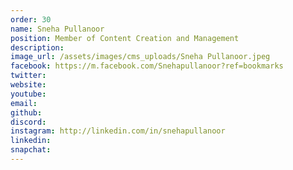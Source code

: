 ```yaml
---
order: 30
name: Sneha Pullanoor
position: Member of Content Creation and Management
description: 
image_url: /assets/images/cms_uploads/Sneha Pullanoor.jpeg
facebook: https://m.facebook.com/Snehapullanoor?ref=bookmarks
twitter: 
website: 
youtube: 
email: 
github: 
discord: 
instagram: http://linkedin.com/in/snehapullanoor
linkedin: 
snapchat: 
---
```

